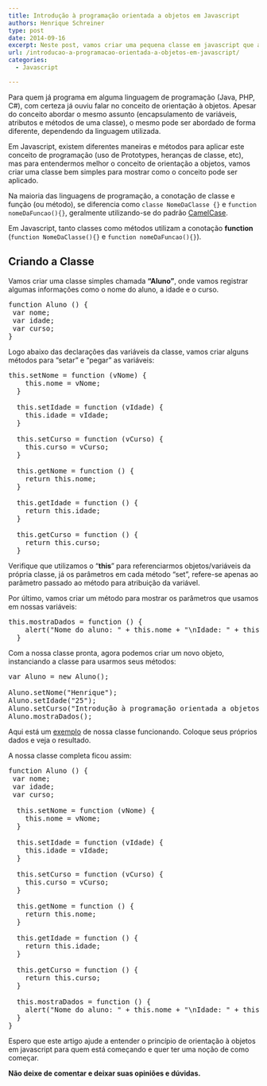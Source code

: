 ```yaml
---
title: Introdução à programação orientada a objetos em Javascript
authors: Henrique Schreiner
type: post
date: 2014-09-16
excerpt: Neste post, vamos criar uma pequena classe em javascript que aborda este método, para que possamos entendê-lo de forma simples e aplicar em nossos projetos.
url: /introducao-a-programacao-orientada-a-objetos-em-javascript/
categories:
  - Javascript

---
```

Para quem já programa em alguma linguagem de programação (Java, PHP, C#), com certeza já ouviu falar no conceito de orientação à objetos. Apesar do conceito abordar o mesmo assunto (encapsulamento de variáveis, atributos e métodos de uma classe), o mesmo pode ser abordado de forma diferente, dependendo da linguagem utilizada.

Em Javascript, existem diferentes maneiras e métodos para aplicar este conceito de programação (uso de Prototypes, heranças de classe, etc), mas para entendermos melhor o conceito de orientação a objetos, vamos criar uma classe bem simples para mostrar como o conceito pode ser aplicado.

Na maioria das linguagens de programação, a conotação de classe e função (ou método), se diferencia como `classe NomeDaClasse {}` e `function nomeDaFuncao(){}`, geralmente utilizando-se do padrão <a title="Padrão CamelCase" href="http://pt.wikipedia.org/wiki/CamelCase" target="_blank">CamelCase</a>.

Em Javascript, tanto classes como métodos utilizam a conotação **function** (`function NomeDaClasse(){}` e `function nomeDaFuncao(){}`).

## Criando a Classe

Vamos criar uma classe simples chamada **&#8220;Aluno&#8221;**, onde vamos registrar algumas informações como o nome do aluno, a idade e o curso.

<pre class="lang-javascript">function Aluno () {
 var nome;
 var idade;
 var curso;
}
</pre>

Logo abaixo das declarações das variáveis da classe, vamos criar alguns métodos para &#8220;setar&#8221; e &#8220;pegar&#8221; as variáveis:

<pre class="lang-javascript">this.setNome = function (vNome) {
    this.nome = vNome;
  }

  this.setIdade = function (vIdade) {
    this.idade = vIdade;
  }

  this.setCurso = function (vCurso) {
    this.curso = vCurso;
  }

  this.getNome = function () {
    return this.nome;
  }

  this.getIdade = function () {
    return this.idade;
  }

  this.getCurso = function () {
    return this.curso;
  }
</pre>

Verifique que utilizamos o &#8220;**this**&#8221; para referenciarmos objetos/variáveis da própria classe, já os parâmetros em cada método &#8220;set&#8221;, refere-se apenas ao parâmetro passado ao método para atribuição da variável.

Por último, vamos criar um método para mostrar os parâmetros que usamos em nossas variáveis:

<pre class="lang-javascript">this.mostraDados = function () {
    alert("Nome do aluno: " + this.nome + "\nIdade: " + this.idade + "\nCurso: " + this.curso);
  }
</pre>

Com a nossa classe pronta, agora podemos criar um novo objeto, instanciando a classe para usarmos seus métodos:

<pre class="lang-javascript">var Aluno = new Aluno();

Aluno.setNome("Henrique");
Aluno.setIdade("25");
Aluno.setCurso("Introdução à programação orientada a objetos em Javascript");
Aluno.mostraDados();
</pre>

Aqui está um <a title="Exemplo Javascript OO" href="http://jsfiddle.net/hmschreiner/d2x7qgsd/" target="_blank">exemplo</a> de nossa classe funcionando. Coloque seus próprios dados e veja o resultado.

A nossa classe completa ficou assim:

<pre class="lang-javascript">function Aluno () {
 var nome;
 var idade;
 var curso;

  this.setNome = function (vNome) {
    this.nome = vNome;
  }

  this.setIdade = function (vIdade) {
    this.idade = vIdade;
  }

  this.setCurso = function (vCurso) {
    this.curso = vCurso;
  }

  this.getNome = function () {
    return this.nome;
  }

  this.getIdade = function () {
    return this.idade;
  }

  this.getCurso = function () {
    return this.curso;
  }

  this.mostraDados = function () {
    alert("Nome do aluno: " + this.nome + "\nIdade: " + this.idade + "\nCurso: " + this.curso);
  }
}
</pre>

Espero que este artigo ajude a entender o princípio de orientação à objetos em javascript para quem está começando e quer ter uma noção de como começar.
  
**Não deixe de comentar e deixar suas opiniões e dúvidas.**